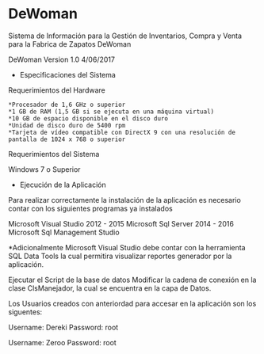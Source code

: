 # DeWoman
Sistema de Información para la Gestión de Inventarios, Compra y Venta para la Fabrica de Zapatos DeWoman

DeWoman Version 1.0 4/06/2017


- Especificaciones del Sistema

Requerimientos del Hardware


    *Procesador de 1,6 GHz o superior
    *1 GB de RAM (1,5 GB si se ejecuta en una máquina virtual)
    *10 GB de espacio disponible en el disco duro
    *Unidad de disco duro de 5400 rpm
    *Tarjeta de vídeo compatible con DirectX 9 con una resolución de pantalla de 1024 x 768 o superior

Requerimientos del Sistema

Windows 7 o Superior

- Ejecución de la Aplicación

Para realizar correctamente la instalación de la aplicación es necesario contar con los siguientes programas ya instalados

Microsoft Visual Studio 2012 - 2015
Microsoft Sql Server 2014 - 2016
Microsoft Sql Management Studio

*Adicionalmente Microsoft Visual Studio debe contar con la herramienta SQL Data Tools la cual permitira visualizar reportes generador por la aplicación.

Ejecutar el Script de la base de datos
Modificar la cadena de conexión en la clase ClsManejador, la cual se encuentra en la capa de Datos.

Los Usuarios creados con anteriordad para accesar en la aplicación son los siguentes:

Username: Dereki
Password: root

Username: Zeroo
Password: root



